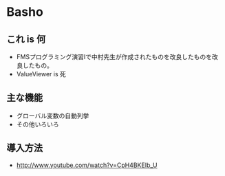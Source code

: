 # Basho

## これ is 何
* FMSプログラミング演習Ⅰで中村先生が作成されたものを改良したものを改良したもの。
* ValueViewer is 死

## 主な機能
* グローバル変数の自動列挙
* その他いろいろ

## 導入方法
* http://www.youtube.com/watch?v=CpH4BKEIb_U
